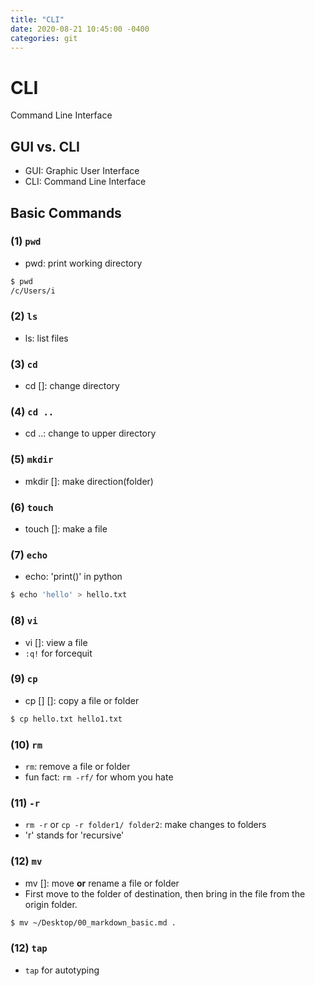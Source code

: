 ```yaml
---
title: "CLI"
date: 2020-08-21 10:45:00 -0400
categories: git
---
```


# CLI

Command Line Interface



## GUI vs. CLI

- GUI: Graphic User Interface
- CLI: Command Line Interface



## Basic Commands

### (1) `pwd`

- pwd: print working directory

```bash
$ pwd
/c/Users/i
```

### (2) `ls`

- ls: list files

### (3) `cd`

- cd []: change directory

### (4) `cd ..`

- cd ..: change to upper directory

### (5) `mkdir`

- mkdir []: make direction(folder)

### (6) `touch`

- touch []: make a file

### (7) `echo`

- echo: 'print()' in python

```bash
$ echo 'hello' > hello.txt
```

### (8) `vi`

- vi []: view a file
- `:q!` for forcequit

### (9) `cp`

- cp [] []: copy a file or folder

```bash
$ cp hello.txt hello1.txt
```

### (10) `rm`

- `rm`: remove a file or folder
- fun fact: `rm -rf/` for whom you hate 

### (11) `-r`

- `rm -r` or `cp -r folder1/ folder2`: make changes to folders
- 'r' stands for 'recursive'

### (12) `mv`

- mv []: move **or** rename a file or folder
- First move to the folder of destination, then bring in the file from the origin folder.

```bash
$ mv ~/Desktop/00_markdown_basic.md .
```

### (12) `tap`

- `tap` for autotyping
